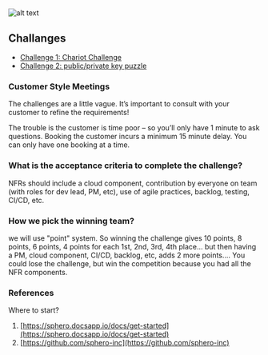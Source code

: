#

![alt text](https://www.sphero.com/media/catalog/product/cache/e4d64343b1bc593f1c5348fe05efa4a6/b/o/bolt-header.jpg "sphero bolt")

## Challanges

* [Challenge 1: Chariot Challenge](challenge-1.md)
* [Challenge 2: public/private key puzzle](challenge-2.md)

### Customer Style Meetings
The challenges are a little vague. It’s important to consult with your customer to refine the requirements!

The trouble is the customer is time poor – so you’ll only have 1 minute to ask questions. Booking the customer incurs a minimum 15 minute delay. You can only have one booking at a time. 

### What is the acceptance criteria to complete the challenge?
NFRs should include a cloud component, contribution by everyone on team (with roles for dev lead, PM, etc), use of agile practices, backlog, testing, CI/CD, etc.  

### How we pick the winning team? 
we will use "point" system.  So winning the challenge gives 10 points, 8 points, 6 points, 4 points for each 1st, 2nd, 3rd, 4th place... but then having a PM, cloud component, CI/CD, backlog, etc, adds 2 more points.... You could lose the challenge, but win the competition because you had all the NFR components.



### References 

Where to start?
1. [https://sphero.docsapp.io/docs/get-started](https://sphero.docsapp.io/docs/get-started)
2. [https://github.com/sphero-inc](https://github.com/sphero-inc)

